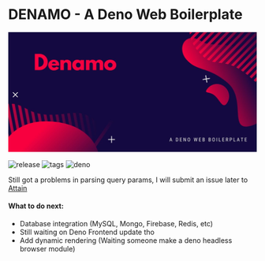 # DENAMO - A Deno Web Boilerplate

<div align='center'>

[![denamo](public/denamo.jpg)](.)

</div>

![release](https://badgen.net/github/release/burhanahmeed/denamo)
![tags](https://badgen.net/github/tags/burhanahmeed/denamo)
![deno](https://badgen.net/badge/Deno/Latest/green)

Still got a problems in parsing query params, I will submit an issue later to [Attain](https://deno.land/x/attain)

#### What to do next: 
- Database integration (MySQL, Mongo, Firebase, Redis, etc)
- Still waiting on Deno Frontend update tho
- Add dynamic rendering (Waiting someone make a deno headless browser module)
